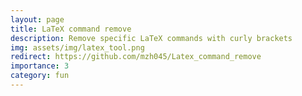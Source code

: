 ```yaml
---
layout: page
title: LaTeX command remove
description: Remove specific LaTeX commands with curly brackets
img: assets/img/latex_tool.png
redirect: https://github.com/mzh045/Latex_command_remove
importance: 3
category: fun
---
```

